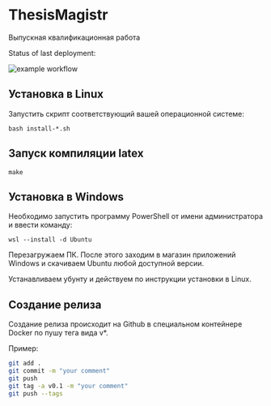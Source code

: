 # ThesisMagistr
Выпускная квалификационная работа 

Status of last deployment:

![example workflow](https://github.com/NikitaDmitryuk/ThesisMagistr/actions/workflows/main.yml/badge.svg)

## Установка в Linux

Запустить скрипт соответствующий вашей операционной системе:

```shell
bash install-*.sh
```

## Запуск компиляции latex

```shell
make
```

## Установка в Windows

Необходимо запустить программу PowerShell от имени администратора и ввести команду: 

```shell
wsl --install -d Ubuntu
```

Перезагружаем ПК. После этого заходим в магазин приложений Windows и скачиваем Ubuntu любой доступной версии. 

Устанавливаем убунту и действуем по инструкции установки в Linux. 

## Создание релиза

Создание релиза происходит на Github в специальном контейнере Docker по пушу тега вида v*. 

Пример:

```bash
git add .
git commit -m "your comment"
git push
git tag -a v0.1 -m "your comment"
git push --tags
```
